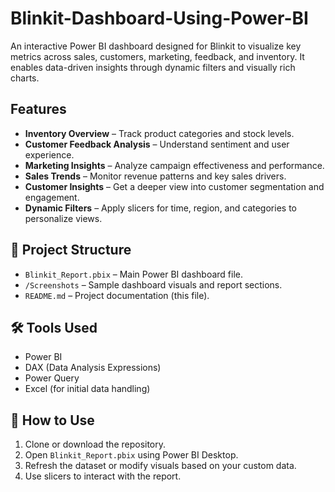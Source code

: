 # Blinkit-Dashboard-Using-Power-BI
An interactive Power BI dashboard designed for Blinkit to visualize key metrics across sales, customers, marketing, feedback, and inventory. It enables data-driven insights through dynamic filters and visually rich charts.

## Features
-  **Inventory Overview** – Track product categories and stock levels.
-  **Customer Feedback Analysis** – Understand sentiment and user experience.
-  **Marketing Insights** – Analyze campaign effectiveness and performance.
-  **Sales Trends** – Monitor revenue patterns and key sales drivers.
-  **Customer Insights** – Get a deeper view into customer segmentation and engagement.
-  **Dynamic Filters** – Apply slicers for time, region, and categories to personalize views.

## 📁 Project Structure
- `Blinkit_Report.pbix` – Main Power BI dashboard file.
- `/Screenshots` – Sample dashboard visuals and report sections.
- `README.md` – Project documentation (this file).

## 🛠️ Tools Used
- Power BI
- DAX (Data Analysis Expressions)
- Power Query
- Excel (for initial data handling)

## 📌 How to Use
1. Clone or download the repository.
2. Open `Blinkit_Report.pbix` using Power BI Desktop.
3. Refresh the dataset or modify visuals based on your custom data.
4. Use slicers to interact with the report.

